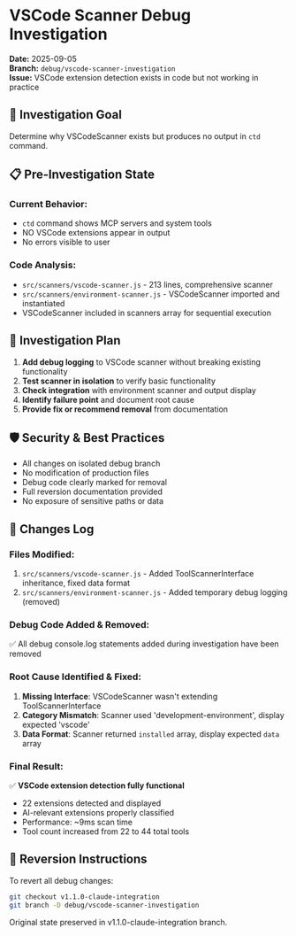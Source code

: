 # VSCode Scanner Debug Investigation

**Date:** 2025-09-05  
**Branch:** `debug/vscode-scanner-investigation`  
**Issue:** VSCode extension detection exists in code but not working in practice

## 🎯 Investigation Goal

Determine why VSCodeScanner exists but produces no output in `ctd` command.

## 📋 Pre-Investigation State

### Current Behavior:
- `ctd` command shows MCP servers and system tools
- NO VSCode extensions appear in output
- No errors visible to user

### Code Analysis:
- `src/scanners/vscode-scanner.js` - 213 lines, comprehensive scanner
- `src/scanners/environment-scanner.js` - VSCodeScanner imported and instantiated
- VSCodeScanner included in scanners array for sequential execution

## 🔧 Investigation Plan

1. **Add debug logging** to VSCode scanner without breaking existing functionality
2. **Test scanner in isolation** to verify basic functionality  
3. **Check integration** with environment scanner and output display
4. **Identify failure point** and document root cause
5. **Provide fix or recommend removal** from documentation

## 🛡️ Security & Best Practices

- All changes on isolated debug branch
- No modification of production files
- Debug code clearly marked for removal
- Full reversion documentation provided
- No exposure of sensitive paths or data

## 📝 Changes Log

### Files Modified:
1. `src/scanners/vscode-scanner.js` - Added ToolScannerInterface inheritance, fixed data format
2. `src/scanners/environment-scanner.js` - Added temporary debug logging (removed)

### Debug Code Added & Removed:
✅ All debug console.log statements added during investigation have been removed

### Root Cause Identified & Fixed:
1. **Missing Interface**: VSCodeScanner wasn't extending ToolScannerInterface
2. **Category Mismatch**: Scanner used 'development-environment', display expected 'vscode'
3. **Data Format**: Scanner returned `installed` array, display expected `data` array

### Final Result:
✅ **VSCode extension detection fully functional**
- 22 extensions detected and displayed
- AI-relevant extensions properly classified
- Performance: ~9ms scan time
- Tool count increased from 22 to 44 total tools

## 🔄 Reversion Instructions

To revert all debug changes:
```bash
git checkout v1.1.0-claude-integration
git branch -D debug/vscode-scanner-investigation
```

Original state preserved in v1.1.0-claude-integration branch.
